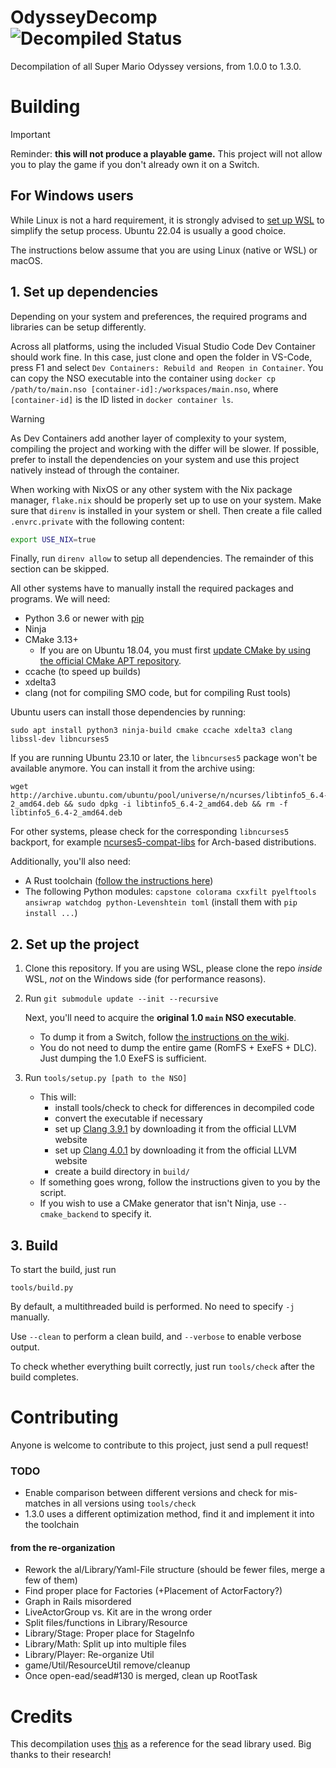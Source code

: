 # OdysseyDecomp ![Decompiled Status](https://img.shields.io/badge/dynamic/json?url=https://monsterdruide.one/OdysseyDecomp/progress.json&query=$.matching&suffix=%&label=decompiled&color=blue)
Decompilation of all Super Mario Odyssey versions, from 1.0.0 to 1.3.0.

# Building

> [!IMPORTANT]
> Reminder: **this will not produce a playable game.** This project will not allow you to play the game if you don't already own it on a Switch.

## For Windows users

While Linux is not a hard requirement, it is strongly advised to [set up WSL](https://docs.microsoft.com/en-us/windows/wsl/install-win10) to simplify the setup process. Ubuntu 22.04 is usually a good choice.

The instructions below assume that you are using Linux (native or WSL) or macOS.

## 1. Set up dependencies

Depending on your system and preferences, the required programs and libraries can be setup differently.

Across all platforms, using the included Visual Studio Code Dev Container should work fine. In this case, just clone and open the folder in VS-Code, press F1 and select `Dev Containers: Rebuild and Reopen in Container`. You can copy the NSO executable into the container using `docker cp /path/to/main.nso [container-id]:/workspaces/main.nso`, where `[container-id]` is the ID listed in `docker container ls`.

> [!WARNING]
> As Dev Containers add another layer of complexity to your system, compiling the project and working with the differ will be slower. If possible, prefer to install the dependencies on your system and use this project natively instead of through the container.

When working with NixOS or any other system with the Nix package manager, `flake.nix` should be properly set up to use on your system. Make sure that `direnv` is installed in your system or shell. Then create a file called `.envrc.private` with the following content:
```bash
export USE_NIX=true
```
Finally, run `direnv allow` to setup all dependencies. The remainder of this section can be skipped.

All other systems have to manually install the required packages and programs. We will need:

* Python 3.6 or newer with [pip](https://pip.pypa.io/en/stable/installation/)
* Ninja
* CMake 3.13+
    * If you are on Ubuntu 18.04, you must first [update CMake by using the official CMake APT repository](https://apt.kitware.com/).
* ccache (to speed up builds)
* xdelta3
* clang (not for compiling SMO code, but for compiling Rust tools)

Ubuntu users can install those dependencies by running:

```shell
sudo apt install python3 ninja-build cmake ccache xdelta3 clang libssl-dev libncurses5
```

If you are running Ubuntu 23.10 or later, the `libncurses5` package won't be available anymore. You can install it from the archive using:

```shell
wget http://archive.ubuntu.com/ubuntu/pool/universe/n/ncurses/libtinfo5_6.4-2_amd64.deb && sudo dpkg -i libtinfo5_6.4-2_amd64.deb && rm -f libtinfo5_6.4-2_amd64.deb
```

For other systems, please check for the corresponding `libncurses5` backport, for example [ncurses5-compat-libs](https://aur.archlinux.org/packages/ncurses5-compat-libs) for Arch-based distributions.

Additionally, you'll also need:

* A Rust toolchain ([follow the instructions here](https://www.rust-lang.org/tools/install))
* The following Python modules: `capstone colorama cxxfilt pyelftools ansiwrap watchdog python-Levenshtein toml` (install them with `pip install ...`)

## 2. Set up the project

1. Clone this repository. If you are using WSL, please clone the repo *inside* WSL, *not* on the Windows side (for performance reasons).

2. Run `git submodule update --init --recursive`

    Next, you'll need to acquire the **original 1.0 `main` NSO executable**.

    * To dump it from a Switch, follow [the instructions on the wiki](https://zeldamods.org/wiki/Help:Dumping_games#Dumping_binaries_.28executable_files.29).
    * You do not need to dump the entire game (RomFS + ExeFS + DLC). Just dumping the 1.0 ExeFS is sufficient.

3. Run `tools/setup.py [path to the NSO]`
    * This will:
        * install tools/check to check for differences in decompiled code
        * convert the executable if necessary
        * set up [Clang 3.9.1](https://releases.llvm.org/download.html#3.9.1) by downloading it from the official LLVM website
        * set up [Clang 4.0.1](https://releases.llvm.org/download.html#4.0.1) by downloading it from the official LLVM website
        * create a build directory in `build/`
    * If something goes wrong, follow the instructions given to you by the script.
    * If you wish to use a CMake generator that isn't Ninja, use `--cmake_backend` to specify it.

## 3. Build

To start the build, just run

```shell
tools/build.py
```

By default, a multithreaded build is performed. No need to specify `-j` manually.

Use `--clean` to perform a clean build, and `--verbose` to enable verbose output.

To check whether everything built correctly, just run `tools/check` after the build completes.

# Contributing
Anyone is welcome to contribute to this project, just send a pull request!

### TODO
- Enable comparison between different versions and check for mis-matches in all versions using `tools/check`
- 1.3.0 uses a different optimization method, find it and implement it into the toolchain

#### from the re-organization
- Rework the al/Library/Yaml-File structure (should be fewer files, merge a few of them)
- Find proper place for Factories (+Placement of ActorFactory?)
- Graph in Rails misordered
- LiveActorGroup vs. Kit are in the wrong order
- Split files/functions in Library/Resource
- Library/Stage: Proper place for StageInfo
- Library/Math: Split up into multiple files
- Library/Player: Re-organize Util
- game/Util/ResourceUtil remove/cleanup
- Once open-ead/sead#130 is merged, clean up RootTask

# Credits
This decompilation uses [this](https://github.com/open-ead/sead) as a reference for the sead library used. Big thanks to their research!
